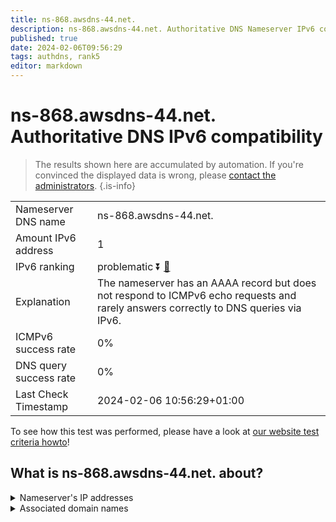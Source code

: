 ```yaml
---
title: ns-868.awsdns-44.net.
description: ns-868.awsdns-44.net. Authoritative DNS Nameserver IPv6 compatibility
published: true
date: 2024-02-06T09:56:29
tags: authdns, rank5
editor: markdown
---
```


# ns-868.awsdns-44.net. Authoritative DNS IPv6 compatibility

> The results shown here are accumulated by automation. If you're convinced the displayed data is wrong, please [contact the administrators](/howto/chat). 
{.is-info}




|   |   |
| - | - |
| Nameserver DNS name | ns-868.awsdns-44.net.
| Amount IPv6 address | 1
| IPv6 ranking | problematic :arrow_double_down: [🔗](/howto/ranking) |
| Explanation | The nameserver has an AAAA record but does not respond to ICMPv6 echo requests and rarely answers correctly to DNS queries via IPv6. |
| ICMPv6 success rate | 0%|
| DNS query success rate | 0% |
| Last Check Timestamp | 2024-02-06 10:56:29+01:00 |

To see how this test was performed, please have a look at [our website test criteria howto](/howto/testcriteria/authdns)!


## What is ns-868.awsdns-44.net. about?




<details>
<summary>Nameserver's IP addresses</summary>

2600:9000:5303:6400::1

</details>



<details>
<summary>Associated domain names</summary>

www.mongodb.com

</details>
